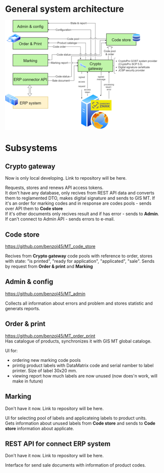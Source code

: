 # General system architecture 
![general](https://github.com/benzol45/MT_general/blob/main/v1.2.png)

# Subsystems 
## Crypto gateway 
Now is only local developing. Link to repository will be here. 
 
Requests, stores and renews API access tokens.  
It don't have any database, only recives from REST API data and converts them to reglamented DTO, makes digital signature and sends to GIS MT. 
If it's an order for marking codes and in response are codes pools - sends over API them to **Code store**  
If it's other documents only recives result and if has error - sends to **Admin**. If can't connect to Admin API - sends errors to e-mail. 
 
## Code store
https://github.com/benzol45/MT_code_store  

Recives from **Crypto gateway** code pools with reference to order, stores with state: "is printed", "ready for application", "applicated", "sale". Sends by request from **Order & print** and **Marking**  
 
## Admin & config  
https://github.com/benzol45/MT_admin  
 
Collects all information about errors and problem and stores statistic and generats reports.  
 
## Order & print  
https://github.com/benzol45/MT_order_print   
Has catalogue of products, synchronizes it with GIS MT global cataloge.
 
UI for:
* ordering new marking code pools  
* printig product labels with DataMatrix code and serial namber to label printer. Size of label 30x20 mm.  
* viewing report how much labels are now unused (now does'n work, will make in future)  

## Marking  
Don't have it now. Link to repository will be here. 

UI for selecting pool of labels and applicateing labels to product units.  
Gets information about unused labels from **Code store** and sends to **Code store** information about applicate.  

## REST API for connect ERP system  
Don't have it now. Link to repository will be here. 

Interface for send sale documents with information of product codes.




  
 
